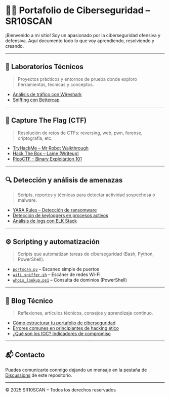 # 👨‍💻 Portafolio de Ciberseguridad – SR10SCAN

¡Bienvenido a mi sitio! Soy un apasionado por la ciberseguridad ofensiva y defensiva. Aquí documento todo lo que voy aprendiendo, resolviendo y creando.

---

## 🧪 Laboratorios Técnicos

> Proyectos prácticos y entornos de prueba donde exploro herramientas, técnicas y conceptos.

- [Análisis de tráfico con Wireshark](labs/wireshark-analysis.md)
- [Sniffing con Bettercap](labs/bettercap-sniffing.md)


---

## 🎯 Capture The Flag (CTF)

> Resolución de retos de CTFs: reversing, web, pwn, forense, criptografía, etc.

- [TryHackMe – Mr Robot Walkthrough](ctf/tryhackme_mrrobot.md)
- [Hack The Box – Lame (Writeup)](ctf/htb_lame.md)
- [PicoCTF – Binary Exploitation 101](ctf/pico_binary101.md)

---

## 🔍 Detección y análisis de amenazas

> Scripts, reportes y técnicas para detectar actividad sospechosa o malware.

- [YARA Rules – Detección de ransomware](deteccion/yara_ransomware.md)
- [Detección de keyloggers en procesos activos](deteccion/detector_keylogger.sh)
- [Análisis de logs con ELK Stack](deteccion/elk_logs.md)

---

## ⚙️ Scripting y automatización

> Scripts que automatizan tareas de ciberseguridad (Bash, Python, PowerShell).

- [`portscan.py`](scripting/portscan.py) – Escaneo simple de puertos
- [`wifi_sniffer.sh`](scripting/wifi_sniffer.sh) – Escáner de redes Wi-Fi
- [`whois_lookup.ps1`](scripting/whois_lookup.ps1) – Consulta de dominios (PowerShell)

---

## 📓 Blog Técnico

> Reflexiones, artículos técnicos, consejos y aprendizaje continuo.

- [Cómo estructurar tu portafolio de ciberseguridad](blog/estructura_portafolio.md)
- [Errores comunes en principiantes de hacking ético](blog/errores_principiantes.md)
- [¿Qué son los IOC? Indicadores de compromiso](blog/que_son_iocs.md)

---

## 📬 Contacto

Puedes comunicarte conmigo dejando un mensaje en la pestaña de [Discussions](https://github.com/SR10SCAN/SR10SCAN.github.io/discussions) de este repositorio.

---

© 2025 SR10SCAN – Todos los derechos reservados
